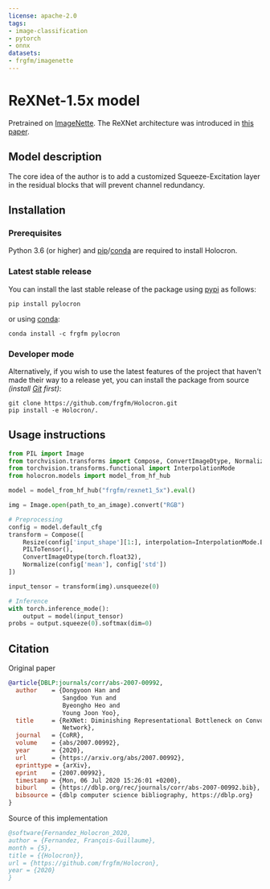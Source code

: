 ```yaml
---
license: apache-2.0
tags:
- image-classification
- pytorch
- onnx
datasets:
- frgfm/imagenette
---
```



# ReXNet-1.5x model

Pretrained on [ImageNette](https://github.com/fastai/imagenette). The ReXNet architecture was introduced in [this paper](https://arxiv.org/pdf/2007.00992.pdf).


## Model description

The core idea of the author is to add a customized Squeeze-Excitation layer in the residual blocks that will prevent channel redundancy.


## Installation

### Prerequisites

Python 3.6 (or higher) and [pip](https://pip.pypa.io/en/stable/)/[conda](https://docs.conda.io/en/latest/miniconda.html) are required to install Holocron.

### Latest stable release

You can install the last stable release of the package using [pypi](https://pypi.org/project/pylocron/) as follows:

```shell
pip install pylocron
```

or using [conda](https://anaconda.org/frgfm/pylocron):

```shell
conda install -c frgfm pylocron
```

### Developer mode

Alternatively, if you wish to use the latest features of the project that haven't made their way to a release yet, you can install the package from source *(install [Git](https://git-scm.com/book/en/v2/Getting-Started-Installing-Git) first)*:

```shell
git clone https://github.com/frgfm/Holocron.git
pip install -e Holocron/.
```


## Usage instructions

```python
from PIL import Image
from torchvision.transforms import Compose, ConvertImageDtype, Normalize, PILToTensor, Resize
from torchvision.transforms.functional import InterpolationMode
from holocron.models import model_from_hf_hub

model = model_from_hf_hub("frgfm/rexnet1_5x").eval()

img = Image.open(path_to_an_image).convert("RGB")

# Preprocessing
config = model.default_cfg
transform = Compose([
    Resize(config['input_shape'][1:], interpolation=InterpolationMode.BILINEAR),
    PILToTensor(),
    ConvertImageDtype(torch.float32),
    Normalize(config['mean'], config['std'])
])

input_tensor = transform(img).unsqueeze(0)

# Inference
with torch.inference_mode():
    output = model(input_tensor)
probs = output.squeeze(0).softmax(dim=0)
```


## Citation

Original paper

```bibtex
@article{DBLP:journals/corr/abs-2007-00992,
  author    = {Dongyoon Han and
               Sangdoo Yun and
               Byeongho Heo and
               Young Joon Yoo},
  title     = {ReXNet: Diminishing Representational Bottleneck on Convolutional Neural
               Network},
  journal   = {CoRR},
  volume    = {abs/2007.00992},
  year      = {2020},
  url       = {https://arxiv.org/abs/2007.00992},
  eprinttype = {arXiv},
  eprint    = {2007.00992},
  timestamp = {Mon, 06 Jul 2020 15:26:01 +0200},
  biburl    = {https://dblp.org/rec/journals/corr/abs-2007-00992.bib},
  bibsource = {dblp computer science bibliography, https://dblp.org}
}
```

Source of this implementation

```bibtex
@software{Fernandez_Holocron_2020,
author = {Fernandez, François-Guillaume},
month = {5},
title = {{Holocron}},
url = {https://github.com/frgfm/Holocron},
year = {2020}
}
```
